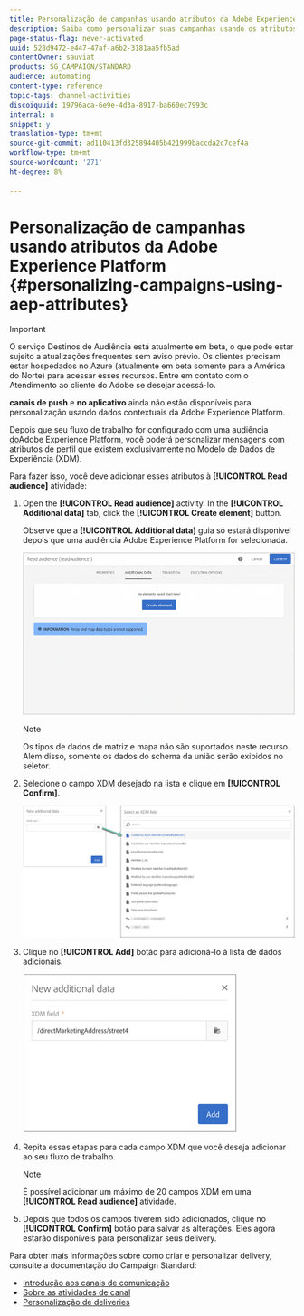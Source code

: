 ```yaml
---
title: Personalização de campanhas usando atributos da Adobe Experience Platform
description: Saiba como personalizar suas campanhas usando os atributos da Plataforma de experiência do Adobe.
page-status-flag: never-activated
uuid: 528d9472-e447-47af-a6b2-3181aa5fb5ad
contentOwner: sauviat
products: SG_CAMPAIGN/STANDARD
audience: automating
content-type: reference
topic-tags: channel-activities
discoiquuid: 19796aca-6e9e-4d3a-8917-ba660ec7993c
internal: n
snippet: y
translation-type: tm+mt
source-git-commit: ad110413fd325894405b421999baccda2c7cef4a
workflow-type: tm+mt
source-wordcount: '271'
ht-degree: 8%

---
```



# Personalização de campanhas usando atributos da Adobe Experience Platform {#personalizing-campaigns-using-aep-attributes}

>[!IMPORTANT]
>
>O serviço Destinos de Audiência está atualmente em beta, o que pode estar sujeito a atualizações frequentes sem aviso prévio. Os clientes precisam estar hospedados no Azure (atualmente em beta somente para a América do Norte) para acessar esses recursos. Entre em contato com o Atendimento ao cliente do Adobe se desejar acessá-lo.
>
>**canais de push** e **no aplicativo** ainda não estão disponíveis para personalização usando dados contextuais da Adobe Experience Platform.

Depois que seu fluxo de trabalho for configurado com uma audiência [do](../../audiences/using/aep-about-audience-destinations-service.md)Adobe Experience Platform, você poderá personalizar mensagens com atributos de perfil que existem exclusivamente no Modelo de Dados de Experiência (XDM).

Para fazer isso, você deve adicionar esses atributos à **[!UICONTROL Read audience]** atividade:

1. Open the **[!UICONTROL Read audience]** activity. In the **[!UICONTROL Additional data]** tab, click the **[!UICONTROL Create element]** button.

   Observe que a **[!UICONTROL Additional data]** guia só estará disponível depois que uma audiência Adobe Experience Platform for selecionada.

   ![](assets/aep_wkf_readaudience_attributes.png)

   >[!NOTE]
   >
   >Os tipos de dados de matriz e mapa não são suportados neste recurso. Além disso, somente os dados do schema da união serão exibidos no seletor.

1. Selecione o campo XDM desejado na lista e clique em **[!UICONTROL Confirm]**.

   ![](assets/aep_wkf_readaudience_perso1.png)

1. Clique no **[!UICONTROL Add]** botão para adicioná-lo à lista de dados adicionais.

   ![](assets/aep_wkf_readaudience_perso3.png)

1. Repita essas etapas para cada campo XDM que você deseja adicionar ao seu fluxo de trabalho.

   >[!NOTE]
   >
   >É possível adicionar um máximo de 20 campos XDM em uma **[!UICONTROL Read audience]** atividade.

1. Depois que todos os campos tiverem sido adicionados, clique no **[!UICONTROL Confirm]** botão para salvar as alterações. Eles agora estarão disponíveis para personalizar seus delivery.

Para obter mais informações sobre como criar e personalizar delivery, consulte a documentação do Campaign Standard:

* [Introdução aos canais de comunicação](../../channels/using/get-started-communication-channels.md)
* [Sobre as atividades de canal](../../automating/using/about-channel-activities.md)
* [Personalização de deliveries](../../designing/using/personalization.md)
